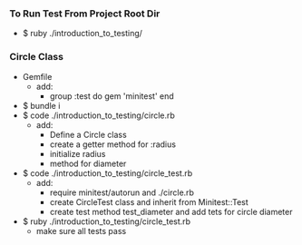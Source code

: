 ### To Run Test From Project Root Dir
* $ ruby ./introduction_to_testing/<file to test>
### Circle Class
* Gemfile
  * add:
    * group :test do
        gem 'minitest'
      end
* $ bundle i
* $ code ./introduction_to_testing/circle.rb
  * add:
    * Define a Circle class
    * create a getter method for :radius
    * initialize radius
    * method for diameter
* $ code ./introduction_to_testing/circle_test.rb
  * add:
    * require minitest/autorun and ./circle.rb
    * create CircleTest class and inherit from Minitest::Test
    * create test method test_diameter and add tets for circle diameter
* $ ruby ./introduction_to_testing/circle_test.rb
  * make sure all tests pass